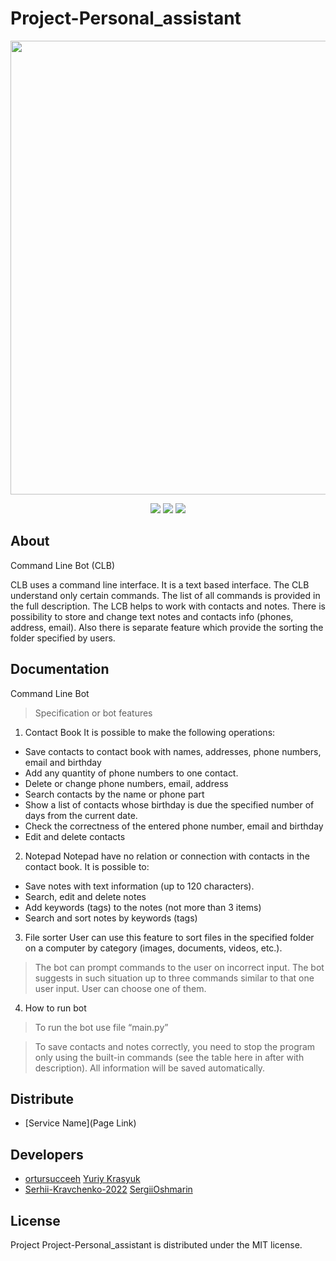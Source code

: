 # Project-Personal_assistant

<p align="center">
      <img src="Project Logo Url" width="726">
</p>

<p align="center">
   <img src="https://img.shields.io/badge/Language-Python-brightgreen">
   <img src="https://img.shields.io/badge/Version-3.6.6-blue">
   <img src="https://img.shields.io/badge/License-MIT-yellow">
</p>

## About

Command Line Bot (CLB)

CLB uses a command line interface. It is a text based interface. The CLB understand only certain commands. 
The list of all commands is provided in the full description. The LCB helps to work with contacts and notes. 
There is possibility to store and change text notes and contacts info (phones, address, email). 
Also there is separate feature which provide the sorting the folder specified by users.

## Documentation

Command Line Bot 

> Specification or bot features

1. Contact Book
It is possible to make the following operations:
* Save contacts to contact book with names, addresses, phone numbers, email and birthday
* Add any quantity of phone numbers to one contact.  
* Delete or change phone numbers, email, address 
* Search contacts by the name or phone part 
* Show a list of contacts whose birthday is due the specified number of days from the current date.
* Check the correctness of the entered phone number, email and birthday
* Edit and delete contacts

2. Notepad
Notepad have no relation or connection with contacts in the contact book.
It is possible to:
* Save notes with text information (up to 120 characters). 
* Search, edit and delete notes
* Add keywords (tags) to the notes (not more than 3 items)
* Search and sort notes by keywords (tags)

3. File sorter
User can use this feature to sort files in the specified folder on a computer by category (images, documents, videos, etc.).

> The bot can prompt commands to the user on incorrect input. The bot suggests in such situation up to three commands similar to that one user input. User can choose one of them.

4. How to run bot

> To run the bot use file “main.py” 

> To save contacts and notes correctly, you need to stop the program only using the built-in commands (see the table here in after with description). All information will be saved automatically.

## Distribute

- [Service Name](Page Link)

## Developers

- [ortursucceeh](https://github.com/ortursucceeh) [Yuriy Krasyuk](https://github.com/YuriyKrasyuk)
- [Serhii-Kravchenko-2022](https://github.com/Serhii-Kravchenko-2022) [SergiiOshmarin](https://github.com/SergiiOshmarin)

## License
Project Project-Personal_assistant is distributed under the MIT license.
